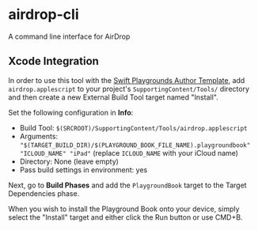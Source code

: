 # airdrop-cli

A command line interface for AirDrop

## Xcode Integration

In order to use this tool with the [Swift Playgrounds Author Template](https://developer.apple.com/download/more/?=Swift%20Playgrounds%20Author%20Template), add `airdrop.applescript` to your project's `SupportingContent/Tools/` directory and then create a new External Build Tool target named "Install".

Set the following configuration in **Info**:

- Build Tool: `$(SRCROOT)/SupportingContent/Tools/airdrop.applescript`
- Arguments: `"$(TARGET_BUILD_DIR)/$(PLAYGROUND_BOOK_FILE_NAME).playgroundbook" "ICLOUD_NAME" "iPad"` (replace `ICLOUD_NAME` with your iCloud name)
- Directory: None (leave empty)
- Pass build settings in environment: yes

Next, go to **Build Phases** and add the `PlaygroundBook` target to the Target Dependencies phase.

When you wish to install the Playground Book onto your device, simply select the "Install" target and either click the Run button or use CMD+B.
